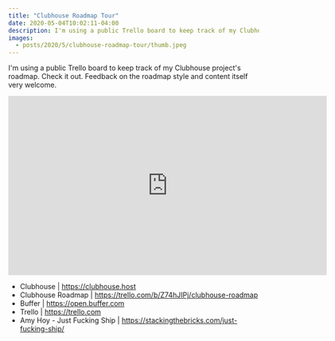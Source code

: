 ```yaml
---
title: "Clubhouse Roadmap Tour"
date: 2020-05-04T10:02:11-04:00
description: I'm using a public Trello board to keep track of my Clubhouse project's roadmap. Check it out. Feedback on the roadmap style and content itself very welcome. 
images:
  - posts/2020/5/clubhouse-roadmap-tour/thumb.jpeg
---
```


I'm using a public Trello board to keep track of my Clubhouse project's roadmap. Check it out. Feedback on the roadmap style and content itself very welcome. 

<iframe src="https://player.vimeo.com/video/414761323" width="640" height="360" frameborder="0" allow="autoplay; fullscreen" allowfullscreen></iframe>

* Clubhouse | https://clubhouse.host
* Clubhouse Roadmap | https://trello.com/b/Z74hJIPj/clubhouse-roadmap
* Buffer | https://open.buffer.com
* Trello | https://trello.com
* Amy Hoy - Just Fucking Ship | https://stackingthebricks.com/just-fucking-ship/

